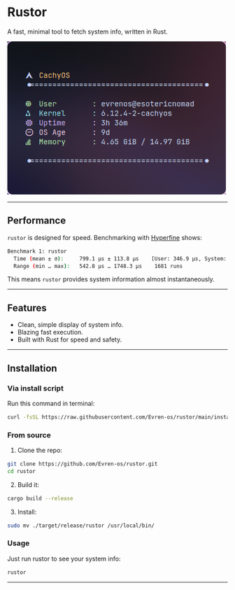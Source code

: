 # Rustor

A fast, minimal tool to fetch system info, written in Rust.

<img src="./assets/preview.png" alt="Alt text" width="500" height="350">

---

## Performance

`rustor` is designed for speed. Benchmarking with [Hyperfine](https://github.com/sharkdp/hyperfine) shows:

```sh
Benchmark 1: rustor
  Time (mean ± σ):     799.1 µs ± 113.8 µs    [User: 346.9 µs, System: 592.7 µs]
  Range (min … max):   542.8 µs … 1748.3 µs    1681 runs
```

This means `rustor` provides system information almost instantaneously.

---

## Features
- Clean, simple display of system info.
- Blazing fast execution.
- Built with Rust for speed and safety.

---

## Installation

### Via install script

Run this command in terminal:

```bash
curl -fsSL https://raw.githubusercontent.com/Evren-os/rustor/main/install.sh | bash
```

### From source

1. Clone the repo:

```bash
git clone https://github.com/Evren-os/rustor.git
cd rustor
```

2. Build it:

```bash
cargo build --release
```

3. Install:

```bash
sudo mv ./target/release/rustor /usr/local/bin/
```

### Usage

Just run rustor to see your system info:

```bash
rustor
```

---

